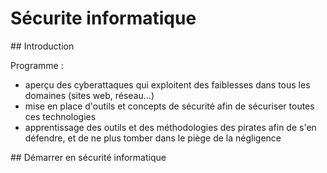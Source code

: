 # Sécurite informatique

## Introduction

Programme :
- aperçu des cyberattaques qui exploitent des faiblesses dans tous les domaines (sites web, réseau...)
- mise en place d'outils et concepts de sécurité afin de sécuriser toutes ces technologies
- apprentissage des outils et des méthodologies des pirates afin de s'en défendre, et de ne plus tomber dans le piège de la négligence

## Démarrer en sécurité informatique

